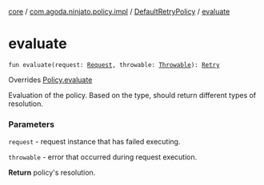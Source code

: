 [core](../../index.md) / [com.agoda.ninjato.policy.impl](../index.md) / [DefaultRetryPolicy](index.md) / [evaluate](./evaluate.md)

# evaluate

`fun evaluate(request: `[`Request`](../../com.agoda.ninjato.http/-request/index.md)`, throwable: `[`Throwable`](https://kotlinlang.org/api/latest/jvm/stdlib/kotlin/-throwable/index.html)`): `[`Retry`](../../com.agoda.ninjato.policy/-retry/index.md)

Overrides [Policy.evaluate](../../com.agoda.ninjato.policy/-policy/evaluate.md)

Evaluation of the policy. Based on the type, should return different types of resolution.

### Parameters

`request` - request instance that has failed executing.

`throwable` - error that occurred during request execution.

**Return**
policy's resolution.

